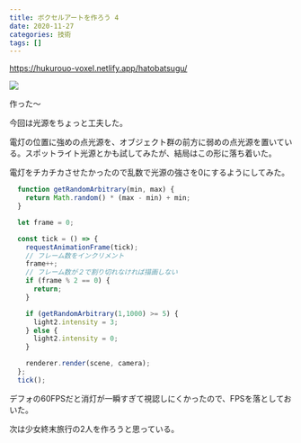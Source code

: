 ```yaml
---
title: ボクセルアートを作ろう 4
date: 2020-11-27
categories: 技術
tags: []
---
```


https://hukurouo-voxel.netlify.app/hatobatsugu/

![](https://firebasestorage.googleapis.com/v0/b/hukurouo.appspot.com/o/image%2Frapture_20201123190015.jpeg?alt=media&token=2b732947-79a2-4e08-bb72-e8350e75af02)

作った～

今回は光源をちょっと工夫した。

電灯の位置に強めの点光源を、オブジェクト群の前方に弱めの点光源を置いている。スポットライト光源とかも試してみたが、結局はこの形に落ち着いた。


電灯をチカチカさせたかったので乱数で光源の強さを0にするようにしてみた。

~~~js
  function getRandomArbitrary(min, max) {
    return Math.random() * (max - min) + min;
  }

  let frame = 0;

  const tick = () => {
    requestAnimationFrame(tick);
    // フレーム数をインクリメント
    frame++;
    // フレーム数が２で割り切れなければ描画しない
    if (frame % 2 == 0) {
      return;
    }

    if (getRandomArbitrary(1,1000) >= 5) {
      light2.intensity = 3;
    } else {
      light2.intensity = 0;
    }

    renderer.render(scene, camera);
  };
  tick();
~~~

デフォの60FPSだと消灯が一瞬すぎて視認しにくかったので、FPSを落としておいた。

次は少女終末旅行の2人を作ろうと思っている。